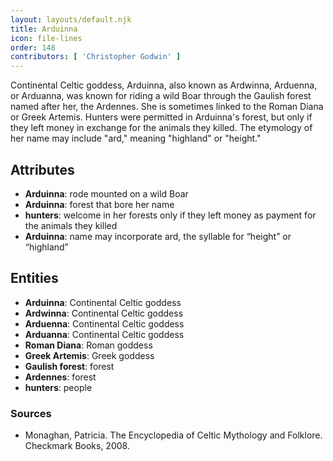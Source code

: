 ```yaml
---
layout: layouts/default.njk
title: Arduinna
icon: file-lines
order: 148
contributors: [ 'Christopher Godwin' ]
---
```

Continental Celtic goddess, Arduinna, also known as Ardwinna, Arduenna, or Arduanna, was known for riding a wild Boar through the Gaulish forest named after her, the Ardennes. She is sometimes linked to the Roman Diana or Greek Artemis. Hunters were permitted in Arduinna's forest, but only if they left money in exchange for the animals they killed. The etymology of her name may include "ard," meaning "highland" or "height."

## Attributes

- **Arduinna**: rode mounted on a wild Boar
- **Arduinna**: forest that bore her name
- **hunters**: welcome in her forests only if they left money as payment for the animals they killed
- **Arduinna**: name may incorporate ard, the syllable for “height” or “highland”

## Entities

- **Arduinna**: Continental Celtic goddess
- **Ardwinna**: Continental Celtic goddess
- **Arduenna**: Continental Celtic goddess
- **Arduanna**: Continental Celtic goddess
- **Roman Diana**: Roman goddess
- **Greek Artemis**: Greek goddess
- **Gaulish forest**: forest
- **Ardennes**: forest
- **hunters**: people

### Sources

- Monaghan, Patricia. The Encyclopedia of Celtic Mythology and Folklore. Checkmark Books, 2008.

